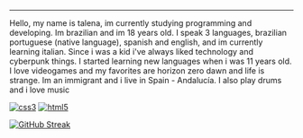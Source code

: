 

---
Hello, my name is talena, im currently studying programming and developing.
Im brazilian and im 18 years old. I speak 3 languages, brazilian portuguese (native language), spanish and english, and im currently learning italian.
Since i was a kid i've always liked technology and cyberpunk things. I started learning new languages when i was 11 years old. I love videogames and my favorites are horizon zero dawn and life is strange. Im an immigrant and i live in Spain - Andalucía. I also play drums and i love music














<a href='https://github.com/shivamkapasia0' target="_blank"><img alt='css3' src='https://img.shields.io/badge/css3-100000?style=for-the-badge&logo=css3&logoColor=020202&labelColor=FFDD00&color=black'/></a>
<a href='https://github.com/shivamkapasia0' target="_blank"><img alt='html5' src='https://img.shields.io/badge/html5-100000?style=for-the-badge&logo=html5&logoColor=FFFFFF&labelColor=000000&color=FF8800'/></a>






[![GitHub Streak](https://github-readme-streak-stats.herokuapp.com?user=talenaa&theme=highcontrast&date_format=M%20j%5B%2C%20Y%5D&mode=weekly&card_width=600&card_height=170)](https://git.io/streak-stats)
